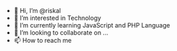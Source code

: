 - 👋 Hi, I’m @riskal
- 👀 I’m interested in Technology
- 🌱 I’m currently learning JavaScript and PHP Language
- 💞️ I’m looking to collaborate on ...
- 📫 How to reach me 

<!---
riskal/riskal is a ✨ special ✨ repository because its `README.md` (this file) appears on your GitHub profile.
You can click the Preview link to take a look at your changes.
--->
